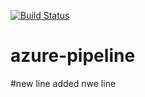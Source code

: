 [![Build Status](https://dev.azure.com/sajidbhussain/Demo/_apis/build/status/azure-helloworld1?branchName=master)](https://dev.azure.com/sajidbhussain/Demo/_build/latest?definitionId=3&branchName=master)
# azure-pipeline
#new line
added nwe line
